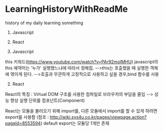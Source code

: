 # LearningHistoryWithReadMe
history of my daily learning something
1. Javascript
2. React

1. Javascript

this 키워드(https://www.youtube.com/watch?v=PAr92molMHU)
javascript의 this 예약어는 '누가' 실행했느냐에 따라서 정해짐.
-->this는 호출했을 때 실행한 객체에 엮이게 된다.
-->호출과 무관하게 고정적으로 사용하고 싶을 경우,bind 함수를 사용


2. React

React의 특징 : Virtual DOM 구조를 사용한 컴파일로 브라우저의 부담을 줄임
--> 성능 향상
실행 단위를 컴포넌트(Component)

React는 모듈을 불러오기 위해 import를, 다른 모듈에서 import를 할 수 있게 하려면 export를 사용함
(참조 : http://wiki.sys4u.co.kr/pages/viewpage.action?pageId=8553594)
default export는 모듈당 1개만 존재 

